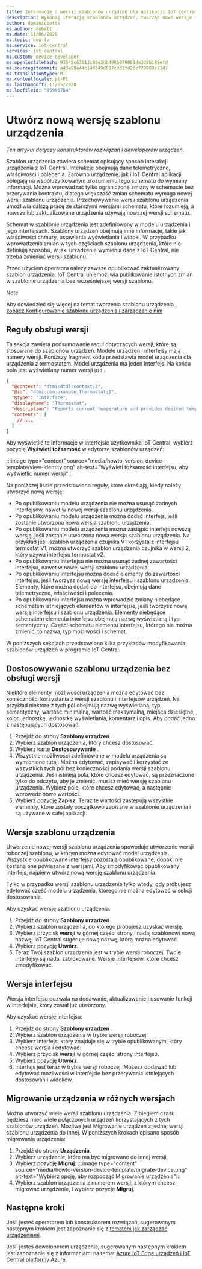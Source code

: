 ```yaml
---
title: Informacje o wersji szablonów urządzeń dla aplikacji IoT Central platformy Azure | Microsoft Docs
description: Wykonaj iterację szablonów urządzeń, tworząc nowe wersje i bez wpływu na urządzenia połączone na żywo
author: dominicbetts
ms.author: dobett
ms.date: 11/06/2020
ms.topic: how-to
ms.service: iot-central
services: iot-central
ms.custom: device-developer
ms.openlocfilehash: 93545c63013c95e3db498b079061da3d9b189efd
ms.sourcegitcommit: a43a59e44c14d349d597c3d2fd2bc779989c71d7
ms.translationtype: MT
ms.contentlocale: pl-PL
ms.lasthandoff: 11/25/2020
ms.locfileid: "95995764"
---
```

# <a name="create-a-new-device-template-version"></a>Utwórz nową wersję szablonu urządzenia

*Ten artykuł dotyczy konstruktorów rozwiązań i deweloperów urządzeń.*

Szablon urządzenia zawiera schemat opisujący sposób interakcji urządzenia z IoT Central. Interakcje obejmują dane telemetryczne, właściwości i polecenia. Zarówno urządzenie, jak i IoT Central aplikacji polegają na współużytkowanym zrozumieniu tego schematu do wymiany informacji. Można wprowadzać tylko ograniczone zmiany w schemacie bez przerywania kontraktu, dlatego większość zmian schematu wymaga nowej wersji szablonu urządzenia. Przechowywanie wersji szablonu urządzenia umożliwia dalszą pracę ze starszymi wersjami schematu, które rozumieją, a nowsze lub zaktualizowane urządzenia używają nowszej wersji schematu.

Schemat w szablonie urządzenia jest zdefiniowany w modelu urządzenia i jego interfejsach. Szablony urządzeń obejmują inne informacje, takie jak właściwości chmury, ustawienia wyświetlania i widoki. W przypadku wprowadzenia zmian w tych częściach szablonu urządzenia, które nie definiują sposobu, w jaki urządzenie wymienia dane z IoT Central, nie trzeba zmieniać wersji szablonu.

Przed użyciem operatora należy zawsze opublikować zaktualizowany szablon urządzenia. IoT Central uniemożliwia publikowanie istotnych zmian w szablonie urządzenia bez wcześniejszej wersji szablonu.

> [!NOTE]
> Aby dowiedzieć się więcej na temat tworzenia szablonu urządzenia [, zobacz Konfigurowanie szablonu urządzenia i zarządzanie nim](howto-set-up-template.md)

## <a name="versioning-rules"></a>Reguły obsługi wersji

Ta sekcja zawiera podsumowanie reguł dotyczących wersji, które są stosowane do szablonów urządzeń. Modele urządzeń i interfejsy mają numery wersji. Poniższy fragment kodu przedstawia model urządzenia dla urządzenia z termostatem. Model urządzenia ma jeden interfejs. Na końcu pola jest wyświetlany numer wersji `@id` .

```json
{
  "@context": "dtmi:dtdl:context;2",
  "@id": "dtmi:com:example:Thermostat;1",
  "@type": "Interface",
  "displayName": "Thermostat",
  "description": "Reports current temperature and provides desired temperature control.",
  "contents": [
    // ...
  ]
}
```

Aby wyświetlić te informacje w interfejsie użytkownika IoT Central, wybierz pozycję **Wyświetl tożsamość** w edytorze szablonów urządzeń:

:::image type="content" source="media/howto-version-device-template/view-identity.png" alt-text="Wyświetl tożsamość interfejsu, aby wyświetlić numer wersji":::

Na poniższej liście przedstawiono reguły, które określają, kiedy należy utworzyć nową wersję:

* Po opublikowaniu modelu urządzenia nie można usunąć żadnych interfejsów, nawet w nowej wersji szablonu urządzenia.
* Po opublikowaniu modelu urządzenia można dodać interfejs, jeśli zostanie utworzona nowa wersja szablonu urządzenia.
* Po opublikowaniu modelu urządzenia można zastąpić interfejs nowszą wersją, jeśli zostanie utworzona nowa wersja szablonu urządzenia. Na przykład jeśli szablon urządzenia czujnika V1 korzysta z interfejsu termostat V1, można utworzyć szablon urządzenia czujnika w wersji 2, który używa interfejsu termostat v2.
* Po opublikowaniu interfejsu nie można usunąć żadnej zawartości interfejsu, nawet w nowej wersji szablonu urządzenia.
* Po opublikowaniu interfejsu można dodać elementy do zawartości interfejsu, jeśli tworzysz nową wersję interfejsu i szablonu urządzenia. Elementy, które można dodać do interfejsu, obejmują dane telemetryczne, właściwości i polecenia.
* Po opublikowaniu interfejsu można wprowadzić zmiany niebędące schematem istniejących elementów w interfejsie, jeśli tworzysz nową wersję interfejsu i szablonu urządzenia. Elementy niebędące schematem elementu interfejsu obejmują nazwę wyświetlaną i typ semantyczny. Części schematu elementu interfejsu, którego nie można zmienić, to nazwa, typ możliwości i schemat.

W poniższych sekcjach przedstawiono kilka przykładów modyfikowania szablonów urządzeń w programie IoT Central.

## <a name="customize-the-device-template-without-versioning"></a>Dostosowywanie szablonu urządzenia bez obsługi wersji

Niektóre elementy możliwości urządzenia można edytować bez konieczności korzystania z wersji szablonu i interfejsów urządzeń. Na przykład niektóre z tych pól obejmują nazwę wyświetlaną, typ semantyczny, wartość minimalną, wartość maksymalną, miejsca dziesiętne, kolor, jednostkę, jednostkę wyświetlania, komentarz i opis. Aby dodać jedno z następujących dostosowań:

1. Przejdź do strony **Szablony urządzeń** .
1. Wybierz szablon urządzenia, który chcesz dostosować.
1. Wybierz kartę **Dostosowywanie** .
1. Wszystkie możliwości zdefiniowane w modelu urządzenia są wymienione tutaj. Można edytować, zapisywać i korzystać ze wszystkich tych pól bez konieczności podania wersji szablonu urządzenia. Jeśli istnieją pola, które chcesz edytować, są przeznaczone tylko do odczytu, aby je zmienić, musisz mieć wersję szablonu urządzenia. Wybierz pole, które chcesz edytować, a następnie wprowadź nowe wartości.
1. Wybierz pozycję **Zapisz**. Teraz te wartości zastępują wszystkie elementy, które zostały początkowo zapisane w szablonie urządzenia i są używane w całej aplikacji.

## <a name="version-a-device-template"></a>Wersja szablonu urządzenia

Utworzenie nowej wersji szablonu urządzenia spowoduje utworzenie wersji roboczej szablonu, w którym można edytować model urządzenia. Wszystkie opublikowane interfejsy pozostają opublikowane, dopóki nie zostaną one powiązane z wersjami. Aby zmodyfikować opublikowany interfejs, najpierw utwórz nową wersję szablonu urządzenia.

Tylko w przypadku wersji szablonu urządzenia tylko wtedy, gdy próbujesz edytować część modelu urządzenia, którego nie można edytować w sekcji dostosowania.

Aby uzyskać wersję szablonu urządzenia:

1. Przejdź do strony **Szablony urządzeń** .
1. Wybierz szablon urządzenia, do którego próbujesz uzyskać wersję.
1. Wybierz przycisk **wersji** w górnej części strony i nadaj szablonowi nową nazwę. IoT Central sugeruje nową nazwę, którą można edytować.
1. Wybierz pozycję **Utwórz**.
1. Teraz Twój szablon urządzenia jest w trybie wersji roboczej. Twoje interfejsy są nadal zablokowane. Wersje interfejsów, które chcesz zmodyfikować.

## <a name="version-an-interface"></a>Wersja interfejsu

Wersja interfejsu pozwala na dodawanie, aktualizowanie i usuwanie funkcji w interfejsie, który został już utworzony.

Aby uzyskać wersję interfejsu:

1. Przejdź do strony **Szablony urządzeń** .
1. Wybierz szablon urządzenia w trybie wersji roboczej.
1. Wybierz interfejs, który znajduje się w trybie opublikowanym, który chcesz wersja i edytować.
1. Wybierz przycisk **wersji** w górnej części strony interfejsu.
1. Wybierz pozycję **Utwórz**.
1. Interfejs jest teraz w trybie wersji roboczej. Możesz dodawać lub edytować możliwości w interfejsie bez przerywania istniejących dostosowań i widoków.

## <a name="migrate-a-device-across-versions"></a>Migrowanie urządzenia w różnych wersjach

Można utworzyć wiele wersji szablonu urządzenia. Z biegiem czasu będziesz mieć wiele połączonych urządzeń korzystających z tych szablonów urządzeń. Możliwe jest Migrowanie urządzeń z jednej wersji szablonu urządzenia do innej. W poniższych krokach opisano sposób migrowania urządzenia:

1. Przejdź do strony **Urządzenia**.
1. Wybierz urządzenie, które ma być migrowane do innej wersji.
1. Wybierz pozycję **Migruj**:  :::image type="content" source="media/howto-version-device-template/migrate-device.png" alt-text="Wybierz opcję, aby rozpocząć Migrowanie urządzenia":::
1. Wybierz szablon urządzenia z numerem wersji, z którym chcesz migrować urządzenie, i wybierz pozycję **Migruj**.

## <a name="next-steps"></a>Następne kroki

Jeśli jesteś operatorem lub konstruktorem rozwiązań, sugerowanym następnym krokiem jest zapoznanie się z [tematem jak zarządzać urządzeniami](./howto-manage-devices.md).

Jeśli jesteś deweloperem urządzenia, sugerowanym następnym krokiem jest zapoznanie się z informacjami na temat [Azure IoT Edge urządzeń i IoT Central platformy Azure](./concepts-iot-edge.md).

